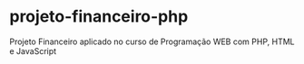 # projeto-financeiro-php
Projeto Financeiro aplicado no curso de Programação WEB com PHP, HTML e JavaScript
